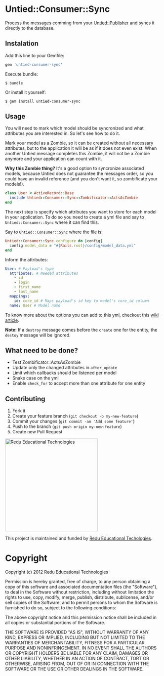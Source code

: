 # Untied::Consumer::Sync

Process the messages comming from your [Untied::Publisher](https://github.com/redu/untied-publisher) and syncs it directly to the database.

## Instalation

Add this line to your Gemfile:
```ruby
gem 'untied-consumer-sync'
```

Execute bundle:
```
$ bundle
```

Or install it yourself:
```
$ gem install untied-consumer-sync
```

## Usage

You will need to mark which model should be syncronized and what attributes you are interested in. So let's see how to do it.

Mark your model as a Zombie, so it can be created without all necessary attributes, but to the application it will be as if it does not even exist. When another Untied message completes this Zombie, it will not be a Zombie anymore and your application can count with it.

**Why this Zombie thing?** It's a good option to syncronize associated models, because Untied does not guarantee the messages order, so you could have an invalid reference (and you don't want it, so zombificate your models!).

```ruby
class User < ActiveRecord::Base
  include Untied::Consumer::Sync::Zombificator::ActsAsZombie
end
```

The next step is specify which attributes you want to store for each model in your application. To do so you need to create a yml file and say to `Untied::Consumer::Sync` where it can find this.

Say to `Untied::Consumer::Sync` where the file is:

```ruby
Untied::Consumer::Sync.configure do |config|
  config.model_data = "#{Rails.root}/config/model_data.yml"
end
```

Inform the attributes:

```yml
User: # Payload's type
  attributes: # Needed attributes
    - id
    - login
    - first_name
    - last_name
  mappings:
    id: core_id # Maps payload's id key to model's core_id column
  name: User # Model name
```

To know more about the options you can add to this yml, checkout this [wiki article](http://).

**Note:** If a `destroy` message comes before the `create` one for the entity, the `destoy` message will be ignored.

## What need to be done?

- Test Zombificator::ActsAsZombie
- Update only the changed attributes in `after_update`
- Limit which callbacks should be listened per model
- Snake case on the yml
- Enable `check_for` to accept more than one attribute for one entity

## Contributing

1. Fork it
2. Create your feature branch (`git checkout -b my-new-feature`)
3. Commit your changes (`git commit -am 'Add some feature'`)
4. Push to the branch (`git push origin my-new-feature`)
5. Create new Pull Request


<img src="https://github.com/downloads/redu/redupy/redutech-marca.png" alt="Redu Educational Technologies" width="300">

This project is maintained and funded by [Redu Educational Techologies](http://tech.redu.com.br).

# Copyright

Copyright (c) 2012 Redu Educational Technologies

Permission is hereby granted, free of charge, to any person obtaining a copy of this software and associated documentation files (the "Software"), to deal in the Software without restriction, including without limitation the rights to use, copy, modify, merge, publish, distribute, sublicense, and/or sell copies of the Software, and to permit persons to whom the Software is furnished to do so, subject to the following conditions:

The above copyright notice and this permission notice shall be included in all copies or substantial portions of the Software.

THE SOFTWARE IS PROVIDED "AS IS", WITHOUT WARRANTY OF ANY KIND, EXPRESS OR IMPLIED, INCLUDING BUT NOT LIMITED TO THE WARRANTIES OF MERCHANTABILITY, FITNESS FOR A PARTICULAR PURPOSE AND NONINFRINGEMENT. IN NO EVENT SHALL THE AUTHORS OR COPYRIGHT HOLDERS BE LIABLE FOR ANY CLAIM, DAMAGES OR OTHER LIABILITY, WHETHER IN AN ACTION OF CONTRACT, TORT OR OTHERWISE, ARISING FROM, OUT OF OR IN CONNECTION WITH THE SOFTWARE OR THE USE OR OTHER DEALINGS IN THE SOFTWARE.
